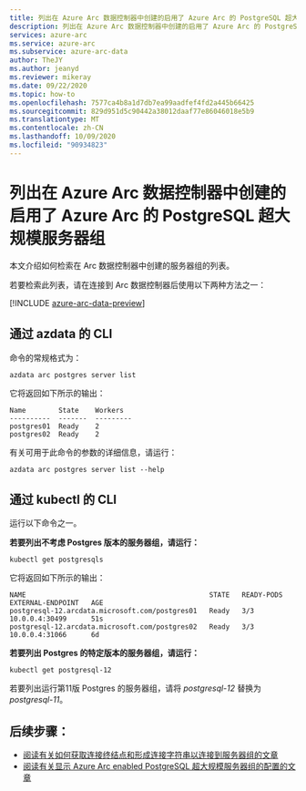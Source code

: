 ```yaml
---
title: 列出在 Azure Arc 数据控制器中创建的启用了 Azure Arc 的 PostgreSQL 超大规模服务器组
description: 列出在 Azure Arc 数据控制器中创建的启用了 Azure Arc 的 PostgreSQL 超大规模服务器组
services: azure-arc
ms.service: azure-arc
ms.subservice: azure-arc-data
author: TheJY
ms.author: jeanyd
ms.reviewer: mikeray
ms.date: 09/22/2020
ms.topic: how-to
ms.openlocfilehash: 7577ca4b8a1d7db7ea99aadfef4fd2a445b66425
ms.sourcegitcommit: 829d951d5c90442a38012daaf77e86046018e5b9
ms.translationtype: MT
ms.contentlocale: zh-CN
ms.lasthandoff: 10/09/2020
ms.locfileid: "90934823"
---
```

# <a name="list-the-azure-arc-enabled-postgresql-hyperscale-server-groups-created-in-an-azure-arc-data-controller"></a>列出在 Azure Arc 数据控制器中创建的启用了 Azure Arc 的 PostgreSQL 超大规模服务器组

本文介绍如何检索在 Arc 数据控制器中创建的服务器组的列表。

若要检索此列表，请在连接到 Arc 数据控制器后使用以下两种方法之一：

[!INCLUDE [azure-arc-data-preview](../../../includes/azure-arc-data-preview.md)]

## <a name="from-cli-with-azdata"></a>通过 azdata 的 CLI
命令的常规格式为：
```console
azdata arc postgres server list
```

它将返回如下所示的输出：
```console
Name        State    Workers
----------  -------  ---------
postgres01  Ready    2
postgres02  Ready    2
```
有关可用于此命令的参数的详细信息，请运行：
```console
azdata arc postgres server list --help
```

## <a name="from-cli-with-kubectl"></a>通过 kubectl 的 CLI
运行以下命令之一。

**若要列出不考虑 Postgres 版本的服务器组，请运行：**
```console
kubectl get postgresqls
```
它将返回如下所示的输出：
```console
NAME                                             STATE   READY-PODS   EXTERNAL-ENDPOINT   AGE
postgresql-12.arcdata.microsoft.com/postgres01   Ready   3/3          10.0.0.4:30499      51s
postgresql-12.arcdata.microsoft.com/postgres02   Ready   3/3          10.0.0.4:31066      6d
```

**若要列出 Postgres 的特定版本的服务器组，请运行：**
```console
kubectl get postgresql-12
```

若要列出运行第11版 Postgres 的服务器组，请将 _postgresql-12_ 替换为 _postgresql-11_。

## <a name="next-steps"></a>后续步骤：

* [阅读有关如何获取连接终结点和形成连接字符串以连接到服务器组的文章](get-connection-endpoints-and-connection-strings-postgres-hyperscale.md)
* [阅读有关显示 Azure Arc enabled PostgreSQL 超大规模服务器组的配置的文章](show-configuration-postgresql-hyperscale-server-group.md)
